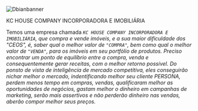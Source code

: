 ![Dbianbanner](https://user-images.githubusercontent.com/79420053/190932592-b0bf814a-c7da-42e1-9d5f-b5c003263d3e.png)


KC HOUSE COMPANY INCORPORADORA E IMOBILIÁRIA

 Temos uma empresa chamada <em>`KC HOUSE COMPANY INCORPORADORA E IMOBILIÁRIA`<em>, que compra e vende imóveis, e a sua maior dificuldade dos "CEOS", é, saber qual o melhor valor de `"COMPRA"`, bem como qual o melhor valor de `"VENDA"`, para os imóveis em seu portfólio de produtos. Preciso encontrar um ponto de equilíbrio entre a compra, venda e consequentemente gerar receitas, com o melhor retorno possível.
 Do ponsto de vista de inteligência de mercado competitiva, eles conseguirão nichar melhor o mercado, indentificando melhor seu cliente PERSONA, perdem menos tempo em compras, vendas, qualificaram melhor as oportunidades de negócios, gastam melhor o dinheiro em campanhas de marketing, serão mais assertivos e não perderão dinheiro nas vendas, aberão compor melhor seus preços.
  
